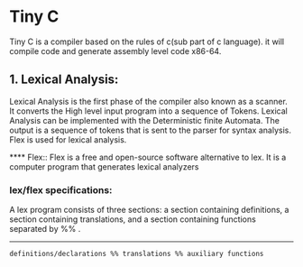 # Tiny C


Tiny C is a compiler based on the rules of c(sub part of c language). it will compile code and generate assembly level code x86-64. 

## 1. Lexical Analysis:
Lexical Analysis is the first phase of the compiler also known as a scanner. It converts the High level input program into a sequence of Tokens. Lexical Analysis can be implemented with the Deterministic finite Automata. The output is a sequence of tokens that is sent to the parser for syntax analysis.
Flex is used for lexical analysis. 

**** Flex:: Flex is a free and open-source software alternative to lex. It is a computer program that generates lexical analyzers

### lex/flex specifications:
A lex program consists of three sections: a section containing definitions, a section containing translations, and a section containing functions
separated by %% .

---
`
definitions/declarations
%%
translations
%%
auxiliary functions
`
